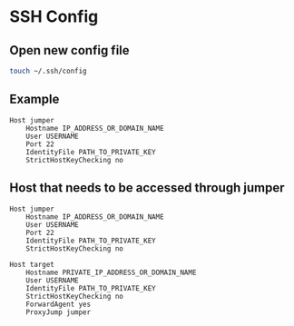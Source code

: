 # SSH Config

## Open new config file
```sh
touch ~/.ssh/config
```

## Example
```
Host jumper
	Hostname IP_ADDRESS_OR_DOMAIN_NAME
	User USERNAME
	Port 22
	IdentityFile PATH_TO_PRIVATE_KEY
	StrictHostKeyChecking no
```

## Host that needs to be accessed through jumper
```
Host jumper
	Hostname IP_ADDRESS_OR_DOMAIN_NAME
	User USERNAME
	Port 22
	IdentityFile PATH_TO_PRIVATE_KEY
	StrictHostKeyChecking no

Host target
	Hostname PRIVATE_IP_ADDRESS_OR_DOMAIN_NAME
	User USERNAME
	IdentityFile PATH_TO_PRIVATE_KEY
	StrictHostKeyChecking no
	ForwardAgent yes
	ProxyJump jumper
```
